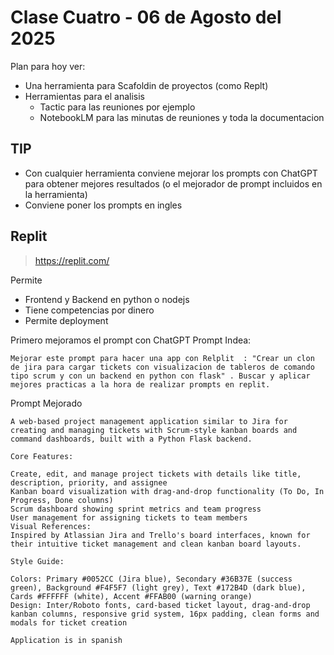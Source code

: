 # Clase Cuatro - 06 de Agosto del 2025

Plan para hoy ver:
* Una herramienta para Scafoldin de proyectos (como Replt)
* Herramientas para el analisis
     * Tactic para las reuniones por ejemplo
     * NotebookLM para las minutas de reuniones y toda la documentacion 

## TIP 
* Con cualquier herramienta conviene mejorar los prompts con ChatGPT para obtener mejores resultados (o el mejorador de prompt incluidos en la herramienta)
* Conviene poner los prompts en ingles

## Replit

> https://replit.com/

Permite
* Frontend y Backend en python o nodejs
* Tiene competencias por dinero
* Permite deployment

Primero mejoramos el prompt con ChatGPT
Prompt Indea:
```
Mejorar este prompt para hacer una app con Relplit  : "Crear un clon de jira para cargar tickets con visualizacion de tableros de comando tipo scrum y con un backend en python con flask" . Buscar y aplicar mejores practicas a la hora de realizar prompts en replit.
```
     
Prompt Mejorado
```
A web-based project management application similar to Jira for creating and managing tickets with Scrum-style kanban boards and command dashboards, built with a Python Flask backend.

Core Features:

Create, edit, and manage project tickets with details like title, description, priority, and assignee
Kanban board visualization with drag-and-drop functionality (To Do, In Progress, Done columns)
Scrum dashboard showing sprint metrics and team progress
User management for assigning tickets to team members
Visual References:
Inspired by Atlassian Jira and Trello's board interfaces, known for their intuitive ticket management and clean kanban board layouts.

Style Guide:

Colors: Primary #0052CC (Jira blue), Secondary #36B37E (success green), Background #F4F5F7 (light grey), Text #172B4D (dark blue), Cards #FFFFFF (white), Accent #FFAB00 (warning orange)
Design: Inter/Roboto fonts, card-based ticket layout, drag-and-drop kanban columns, responsive grid system, 16px padding, clean forms and modals for ticket creation

Application is in spanish
```
